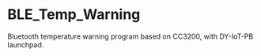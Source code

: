 # BLE_Temp_Warning
 Bluetooth temperature warning program based on CC3200, with DY-IoT-PB launchpad.
